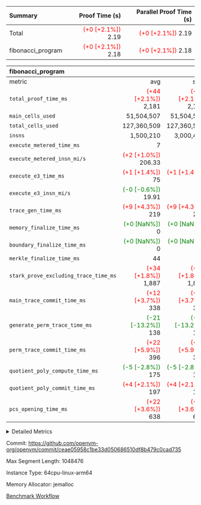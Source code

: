 | Summary | Proof Time (s) | Parallel Proof Time (s) |
|:---|---:|---:|
| Total | <span style='color: red'>(+0 [+2.1%])</span> 2.19 | <span style='color: red'>(+0 [+2.1%])</span> 2.19 |
| fibonacci_program | <span style='color: red'>(+0 [+2.1%])</span> 2.18 | <span style='color: red'>(+0 [+2.1%])</span> 2.18 |


| fibonacci_program |||||
|:---|---:|---:|---:|---:|
|metric|avg|sum|max|min|
| `total_proof_time_ms ` | <span style='color: red'>(+44 [+2.1%])</span> 2,181 | <span style='color: red'>(+44 [+2.1%])</span> 2,181 | <span style='color: red'>(+44 [+2.1%])</span> 2,181 | <span style='color: red'>(+44 [+2.1%])</span> 2,181 |
| `main_cells_used     ` |  51,504,507 |  51,504,507 |  51,504,507 |  51,504,507 |
| `total_cells_used    ` |  127,360,509 |  127,360,509 |  127,360,509 |  127,360,509 |
| `insns               ` |  1,500,210 |  3,000,420 |  1,500,210 |  1,500,210 |
| `execute_metered_time_ms` |  7 | -          | -          | -          |
| `execute_metered_insn_mi/s` | <span style='color: red'>(+2 [+1.0%])</span> 206.33 | -          | <span style='color: red'>(+2 [+1.0%])</span> 206.33 | <span style='color: red'>(+2 [+1.0%])</span> 206.33 |
| `execute_e3_time_ms  ` | <span style='color: red'>(+1 [+1.4%])</span> 75 | <span style='color: red'>(+1 [+1.4%])</span> 75 | <span style='color: red'>(+1 [+1.4%])</span> 75 | <span style='color: red'>(+1 [+1.4%])</span> 75 |
| `execute_e3_insn_mi/s` | <span style='color: green'>(-0 [-0.6%])</span> 19.91 | -          | <span style='color: green'>(-0 [-0.6%])</span> 19.91 | <span style='color: green'>(-0 [-0.6%])</span> 19.91 |
| `trace_gen_time_ms   ` | <span style='color: red'>(+9 [+4.3%])</span> 219 | <span style='color: red'>(+9 [+4.3%])</span> 219 | <span style='color: red'>(+9 [+4.3%])</span> 219 | <span style='color: red'>(+9 [+4.3%])</span> 219 |
| `memory_finalize_time_ms` | <span style='color: green'>(+0 [NaN%])</span> 0 | <span style='color: green'>(+0 [NaN%])</span> 0 | <span style='color: green'>(+0 [NaN%])</span> 0 | <span style='color: green'>(+0 [NaN%])</span> 0 |
| `boundary_finalize_time_ms` | <span style='color: green'>(+0 [NaN%])</span> 0 | <span style='color: green'>(+0 [NaN%])</span> 0 | <span style='color: green'>(+0 [NaN%])</span> 0 | <span style='color: green'>(+0 [NaN%])</span> 0 |
| `merkle_finalize_time_ms` |  44 |  44 |  44 |  44 |
| `stark_prove_excluding_trace_time_ms` | <span style='color: red'>(+34 [+1.8%])</span> 1,887 | <span style='color: red'>(+34 [+1.8%])</span> 1,887 | <span style='color: red'>(+34 [+1.8%])</span> 1,887 | <span style='color: red'>(+34 [+1.8%])</span> 1,887 |
| `main_trace_commit_time_ms` | <span style='color: red'>(+12 [+3.7%])</span> 338 | <span style='color: red'>(+12 [+3.7%])</span> 338 | <span style='color: red'>(+12 [+3.7%])</span> 338 | <span style='color: red'>(+12 [+3.7%])</span> 338 |
| `generate_perm_trace_time_ms` | <span style='color: green'>(-21 [-13.2%])</span> 138 | <span style='color: green'>(-21 [-13.2%])</span> 138 | <span style='color: green'>(-21 [-13.2%])</span> 138 | <span style='color: green'>(-21 [-13.2%])</span> 138 |
| `perm_trace_commit_time_ms` | <span style='color: red'>(+22 [+5.9%])</span> 396 | <span style='color: red'>(+22 [+5.9%])</span> 396 | <span style='color: red'>(+22 [+5.9%])</span> 396 | <span style='color: red'>(+22 [+5.9%])</span> 396 |
| `quotient_poly_compute_time_ms` | <span style='color: green'>(-5 [-2.8%])</span> 175 | <span style='color: green'>(-5 [-2.8%])</span> 175 | <span style='color: green'>(-5 [-2.8%])</span> 175 | <span style='color: green'>(-5 [-2.8%])</span> 175 |
| `quotient_poly_commit_time_ms` | <span style='color: red'>(+4 [+2.1%])</span> 197 | <span style='color: red'>(+4 [+2.1%])</span> 197 | <span style='color: red'>(+4 [+2.1%])</span> 197 | <span style='color: red'>(+4 [+2.1%])</span> 197 |
| `pcs_opening_time_ms ` | <span style='color: red'>(+22 [+3.6%])</span> 638 | <span style='color: red'>(+22 [+3.6%])</span> 638 | <span style='color: red'>(+22 [+3.6%])</span> 638 | <span style='color: red'>(+22 [+3.6%])</span> 638 |



<details>
<summary>Detailed Metrics</summary>

|  | keygen_time_ms | commit_exe_time_ms | app proof_time_ms |
| --- | --- | --- |
|  | 210 | 5 | 2,474 | 

| group | prove_segment_time_ms | memory_to_vec_partition_time_ms | insns | fri.log_blowup | execute_metered_time_ms | execute_metered_insn_mi/s | compute_user_public_values_proof_time_ms |
| --- | --- | --- | --- | --- | --- | --- | --- |
| fibonacci_program | 2,425 | 6 | 1,500,210 | 1 | 7 | 206.33 | 38 | 

| group | air_name | quotient_deg | interactions | constraints |
| --- | --- | --- | --- | --- |
| fibonacci_program | AccessAdapterAir<16> | 2 | 5 | 12 | 
| fibonacci_program | AccessAdapterAir<2> | 2 | 5 | 12 | 
| fibonacci_program | AccessAdapterAir<32> | 2 | 5 | 12 | 
| fibonacci_program | AccessAdapterAir<4> | 2 | 5 | 12 | 
| fibonacci_program | AccessAdapterAir<8> | 2 | 5 | 12 | 
| fibonacci_program | BitwiseOperationLookupAir<8> | 2 | 2 | 4 | 
| fibonacci_program | MemoryMerkleAir<8> | 2 | 4 | 39 | 
| fibonacci_program | PersistentBoundaryAir<8> | 2 | 3 | 7 | 
| fibonacci_program | PhantomAir | 2 | 3 | 5 | 
| fibonacci_program | Poseidon2PeripheryAir<BabyBearParameters>, 1> | 2 | 1 | 286 | 
| fibonacci_program | ProgramAir | 1 | 1 | 4 | 
| fibonacci_program | RangeTupleCheckerAir<2> | 1 | 1 | 4 | 
| fibonacci_program | Rv32HintStoreAir | 2 | 18 | 28 | 
| fibonacci_program | VariableRangeCheckerAir | 1 | 1 | 4 | 
| fibonacci_program | VmAirWrapper<Rv32BaseAluAdapterAir, BaseAluCoreAir<4, 8> | 2 | 20 | 37 | 
| fibonacci_program | VmAirWrapper<Rv32BaseAluAdapterAir, LessThanCoreAir<4, 8> | 2 | 18 | 40 | 
| fibonacci_program | VmAirWrapper<Rv32BaseAluAdapterAir, ShiftCoreAir<4, 8> | 2 | 24 | 91 | 
| fibonacci_program | VmAirWrapper<Rv32BranchAdapterAir, BranchEqualCoreAir<4> | 2 | 11 | 20 | 
| fibonacci_program | VmAirWrapper<Rv32BranchAdapterAir, BranchLessThanCoreAir<4, 8> | 2 | 13 | 35 | 
| fibonacci_program | VmAirWrapper<Rv32CondRdWriteAdapterAir, Rv32JalLuiCoreAir> | 2 | 10 | 18 | 
| fibonacci_program | VmAirWrapper<Rv32JalrAdapterAir, Rv32JalrCoreAir> | 2 | 16 | 20 | 
| fibonacci_program | VmAirWrapper<Rv32LoadStoreAdapterAir, LoadSignExtendCoreAir<4, 8> | 2 | 18 | 33 | 
| fibonacci_program | VmAirWrapper<Rv32LoadStoreAdapterAir, LoadStoreCoreAir<4> | 2 | 17 | 40 | 
| fibonacci_program | VmAirWrapper<Rv32MultAdapterAir, DivRemCoreAir<4, 8> | 2 | 25 | 84 | 
| fibonacci_program | VmAirWrapper<Rv32MultAdapterAir, MulHCoreAir<4, 8> | 2 | 24 | 31 | 
| fibonacci_program | VmAirWrapper<Rv32MultAdapterAir, MultiplicationCoreAir<4, 8> | 2 | 19 | 19 | 
| fibonacci_program | VmAirWrapper<Rv32RdWriteAdapterAir, Rv32AuipcCoreAir> | 2 | 12 | 14 | 
| fibonacci_program | VmConnectorAir | 2 | 5 | 11 | 

| group | air_name | segment | rows | prep_cols | perm_cols | main_cols | cells |
| --- | --- | --- | --- | --- | --- | --- | --- |
| fibonacci_program | AccessAdapterAir<8> | 0 | 128 |  | 16 | 17 | 4,224 | 
| fibonacci_program | BitwiseOperationLookupAir<8> | 0 | 65,536 | 3 | 8 | 2 | 655,360 | 
| fibonacci_program | MemoryMerkleAir<8> | 0 | 512 |  | 16 | 32 | 24,576 | 
| fibonacci_program | PersistentBoundaryAir<8> | 0 | 128 |  | 12 | 20 | 4,096 | 
| fibonacci_program | PhantomAir | 0 | 1 |  | 12 | 6 | 18 | 
| fibonacci_program | Poseidon2PeripheryAir<BabyBearParameters>, 1> | 0 | 256 |  | 8 | 300 | 78,848 | 
| fibonacci_program | ProgramAir | 0 | 8,192 |  | 8 | 10 | 147,456 | 
| fibonacci_program | RangeTupleCheckerAir<2> | 0 | 524,288 | 2 | 8 | 1 | 4,718,592 | 
| fibonacci_program | Rv32HintStoreAir | 0 | 4 |  | 44 | 32 | 304 | 
| fibonacci_program | VariableRangeCheckerAir | 0 | 262,144 | 2 | 8 | 1 | 2,359,296 | 
| fibonacci_program | VmAirWrapper<Rv32BaseAluAdapterAir, BaseAluCoreAir<4, 8> | 0 | 1,048,576 |  | 52 | 36 | 92,274,688 | 
| fibonacci_program | VmAirWrapper<Rv32BaseAluAdapterAir, LessThanCoreAir<4, 8> | 0 | 524,288 |  | 40 | 37 | 40,370,176 | 
| fibonacci_program | VmAirWrapper<Rv32BranchAdapterAir, BranchEqualCoreAir<4> | 0 | 262,144 |  | 28 | 26 | 14,155,776 | 
| fibonacci_program | VmAirWrapper<Rv32BranchAdapterAir, BranchLessThanCoreAir<4, 8> | 0 | 8 |  | 32 | 32 | 512 | 
| fibonacci_program | VmAirWrapper<Rv32CondRdWriteAdapterAir, Rv32JalLuiCoreAir> | 0 | 131,072 |  | 28 | 18 | 6,029,312 | 
| fibonacci_program | VmAirWrapper<Rv32JalrAdapterAir, Rv32JalrCoreAir> | 0 | 16 |  | 36 | 28 | 1,024 | 
| fibonacci_program | VmAirWrapper<Rv32LoadStoreAdapterAir, LoadStoreCoreAir<4> | 0 | 128 |  | 52 | 41 | 11,904 | 
| fibonacci_program | VmAirWrapper<Rv32RdWriteAdapterAir, Rv32AuipcCoreAir> | 0 | 16 |  | 28 | 20 | 768 | 
| fibonacci_program | VmConnectorAir | 0 | 2 | 1 | 16 | 5 | 42 | 

| group | segment | trace_gen_time_ms | total_proof_time_ms | total_cells_used | total_cells | system_trace_gen_time_ms | stark_prove_excluding_trace_time_ms | single_trace_gen_time_ms | quotient_poly_compute_time_ms | quotient_poly_commit_time_ms | perm_trace_commit_time_ms | pcs_opening_time_ms | merkle_finalize_time_ms | memory_to_vec_partition_time_ms | memory_finalize_time_ms | main_trace_commit_time_ms | main_cells_used | insns | generate_perm_trace_time_ms | execute_e3_time_ms | execute_e3_insn_mi/s | boundary_finalize_time_ms |
| --- | --- | --- | --- | --- | --- | --- | --- | --- | --- | --- | --- | --- | --- | --- | --- | --- | --- | --- | --- | --- | --- | --- |
| fibonacci_program | 0 | 219 | 2,181 | 127,360,509 | 160,836,972 | 219 | 1,887 | 2 | 175 | 197 | 396 | 638 | 44 | 7 | 0 | 338 | 51,504,507 | 1,500,210 | 138 | 75 | 19.91 | 0 | 

| group | segment | trace_height_constraint | weighted_sum | threshold |
| --- | --- | --- | --- | --- |
| fibonacci_program | 0 | 0 | 3,932,510 | 2,013,265,921 | 
| fibonacci_program | 0 | 1 | 10,749,336 | 2,013,265,921 | 
| fibonacci_program | 0 | 2 | 1,966,255 | 2,013,265,921 | 
| fibonacci_program | 0 | 3 | 10,749,404 | 2,013,265,921 | 
| fibonacci_program | 0 | 4 | 1,664 | 2,013,265,921 | 
| fibonacci_program | 0 | 5 | 640 | 2,013,265,921 | 
| fibonacci_program | 0 | 6 | 7,209,084 | 2,013,265,921 | 
| fibonacci_program | 0 | 7 |  | 2,013,265,921 | 
| fibonacci_program | 0 | 8 | 35,534,845 | 2,013,265,921 | 

</details>


Commit: https://github.com/openvm-org/openvm/commit/ceae05958c1be33d050686510df8b479c0cad735

Max Segment Length: 1048476

Instance Type: 64cpu-linux-arm64

Memory Allocator: jemalloc

[Benchmark Workflow](https://github.com/openvm-org/openvm/actions/runs/16780220649)
